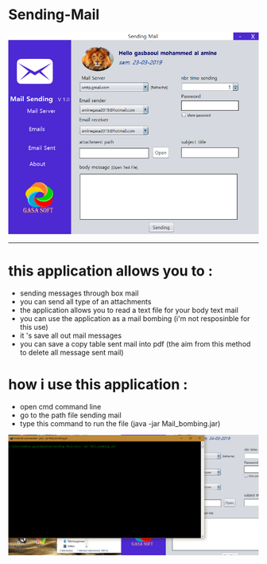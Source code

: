# Sending-Mail
![](image.PNG)

---------------------------------------------------------------------------
# this application allows you to :
- sending messages through box mail
- you can send all type of an attachments 
- the application allows you to read a text file  for your body text mail
- you can use the application as a mail bombing (i'm not resposinble for this use)
- it 's save all out mail messages 
- you can save a copy table sent mail into pdf (the aim from this method  to delete all message sent mail)

# how i use this application :
- open cmd command line
- go to the path file sending mail 
- type this command to run the file (java -jar Mail_bombing.jar)

![](image2.PNG)
